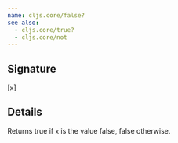 ```yaml
---
name: cljs.core/false?
see also:
  - cljs.core/true?
  - cljs.core/not
---
```


## Signature
[x]


## Details

Returns true if `x` is the value false, false otherwise.
